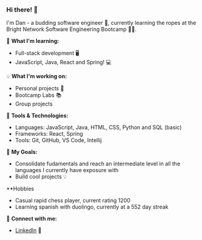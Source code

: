 ### Hi there! 👋

I'm Dan - a budding software engineer 🚀, currently learning the ropes at the Bright Network Software Engineering Bootcamp 🧑‍💻.

🌱 **What I'm learning:**
- Full-stack development 🖥️
- JavaScript, Java, React and Spring! 💻

💡 **What I'm working on:**
- Personal projects 🎨
- Bootcamp Labs 📚
- Group projects

🔧 **Tools & Technologies:**
- Languages: JavaScript, Java, HTML, CSS, Python and SQL (basic)
- Frameworks: React, Spring
- Tools: Git, GitHub, VS Code, Intellij

🌟 **My Goals:**
- Consolidate fudamentals and reach an intermediate level in all the languages I currently have exposure with
- Build cool projects 💡

**Hobbies
- Casual rapid chess player, current rating 1200
- Learning spanish with duolingo, currently at a 552 day streak

💬 **Connect with me:**
- [LinkedIn](https://uk.linkedin.com/in/danash-mahmood-1366b1201) 💼

